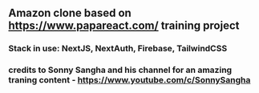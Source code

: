 ## Amazon clone based on https://www.papareact.com/ training project

### Stack in use: NextJS, NextAuth, Firebase, TailwindCSS

### credits to Sonny Sangha and his channel for an amazing traning content - https://www.youtube.com/c/SonnySangha
